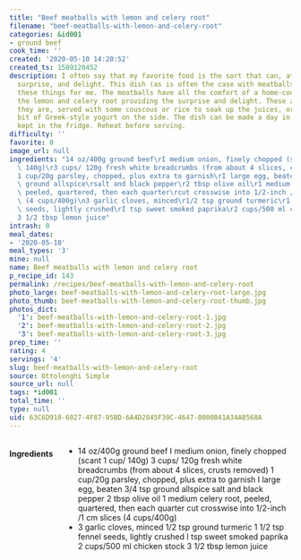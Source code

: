 ```yaml
---
title: "Beef meatballs with lemon and celery root"
filename: "beef-meatballs-with-lemon-and-celery-root"
categories: &id001
- ground beef
cook_time: ''
created: '2020-05-10 14:20:52'
created_ts: 1589120452
description: I often say that my favorite food is the sort that can, at once, comfort,
  surprise, and delight. This dish (as is often the case with meatballs) does all
  these things for me. The meatballs have all the comfort of a home-cooked meal, with
  the lemon and celery root providing the surprise and delight. These are lovely as
  they are, served with some couscous or rice to soak up the juices, or with a little
  bit of Greek-style yogurt on the side. The dish can be made a day in advance and
  kept in the fridge. Reheat before serving.
difficulty: ''
favorite: 0
image_url: null
ingredients: "14 oz/400g ground beef\rI medium onion, finely chopped (scant 1 cup/\
  \ 140g)\r3 cups/ 120g fresh white breadcrumbs (from about 4 slices, crusts removed)\r\
  1 cup/20g parsley, chopped, plus extra to garnish\rI large egg, beaten\r3/4 tsp\
  \ ground allspice\rsalt and black pepper\r2 tbsp olive oil\r1 medium celery root,\
  \ peeled, quartered, then each quarter\rcut crosswise into 1/2-inch /1 cm slices\
  \ (4 cups/400g)\n3 garlic cloves, minced\r1/2 tsp ground turmeric\r1 1/2 tsp fennel\
  \ seeds, lightly crushed\rI tsp sweet smoked paprika\r2 cups/500 ml chicken\rstock\r\
  3 1/2 tbsp lemon juice"
intrash: 0
meal_dates:
- '2020-05-10'
meal_types: '3'
mine: null
name: Beef meatballs with lemon and celery root
p_recipe_id: 143
permalink: /recipes/beef-meatballs-with-lemon-and-celery-root
photo_large: beef-meatballs-with-lemon-and-celery-root-large.jpg
photo_thumb: beef-meatballs-with-lemon-and-celery-root-thumb.jpg
photos_dict:
  '1': beef-meatballs-with-lemon-and-celery-root-1.jpg
  '2': beef-meatballs-with-lemon-and-celery-root-2.jpg
  '3': beef-meatballs-with-lemon-and-celery-root-3.jpg
prep_time: ''
rating: 4
servings: '4'
slug: beef-meatballs-with-lemon-and-celery-root
source: Ottolenghi Simple
source_url: null
tags: *id001
total_time: ''
type: null
uid: 63C6D918-6027-4F87-95BD-6A4D2845F30C-4647-0000B41A34AB568A
---
```

<div class="large-8 medium-7 columns" id="writeup">	</div><!-- #writeup -->
</div><!-- #row-one -->
<div class="row" id="row-two">	<div class="medium-4 small-5 columns" id="ingredients"><h4>Ingredients</h4><div class="box box-ingredients content"><ul>
<li>14 oz/400g ground beef
I medium onion, finely chopped (scant 1 cup/ 140g)
3 cups/ 120g fresh white breadcrumbs (from about 4 slices, crusts removed)
1 cup/20g parsley, chopped, plus extra to garnish
I large egg, beaten
3/4 tsp ground allspice
salt and black pepper
2 tbsp olive oil
1 medium celery root, peeled, quartered, then each quarter
cut crosswise into 1/2-inch /1 cm slices (4 cups/400g)</li>
<li>3 garlic cloves, minced
1/2 tsp ground turmeric
1 1/2 tsp fennel seeds, lightly crushed
I tsp sweet smoked paprika
2 cups/500 ml chicken
stock
3 1/2 tbsp lemon juice</li>
</ul>
</div>	</div>	<div class="medium-6 small-7 columns" id="directions">	</div>